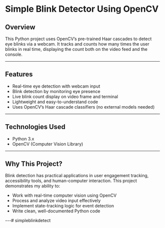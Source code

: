 # Simple Blink Detector Using OpenCV

## Overview

This Python project uses OpenCV’s pre-trained Haar cascades to detect eye blinks via a webcam. It tracks and counts how many times the user blinks in real time, displaying the count both on the video feed and the console.

---

## Features

- Real-time eye detection with webcam input
- Blink detection by monitoring eye presence
- Live blink count display on video frame and terminal
- Lightweight and easy-to-understand code
- Uses OpenCV’s Haar cascade classifiers (no external models needed)

---

## Technologies Used

- Python 3.x
- OpenCV (Computer Vision Library)

---

## Why This Project?

Blink detection has practical applications in user engagement tracking, accessibility tools, and human-computer interaction. This project demonstrates my ability to:

- Work with real-time computer vision using OpenCV
- Process and analyze video input effectively
- Implement state-tracking logic for event detection
- Write clean, well-documented Python code

---# simpleblinkdetect
